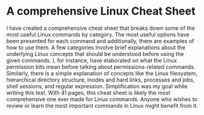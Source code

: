 # A comprehensive Linux Cheat Sheet
I have created a comprehensive cheat sheet that breaks down some of the most useful Linux commands by category. The most useful options have been presented for each command and additionally, there are examples of how to use them. A few categories involve brief explanations about the underlying Linux concepts that should be understood before using the given commands. I, for instance, have elaborated on what the Linux permission bits mean before talking about permissions-related commands. Similarly, there is a simple explanation of concepts like the Linux filesystem, hierarchical directory structure, inodes and hard links, processes and jobs, shell sessions, and regular expression. Simplification was my goal while writing this text. With 41 pages, this cheat sheet is likely the most comprehensive one ever made for Linux commands. Anyone who wishes to review or learn the most important commands in Linux might benefit from it.
